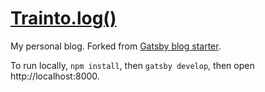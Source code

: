 # [Trainto.log()](https://heyjoon.dev/)

My personal blog. Forked from [Gatsby blog starter](https://github.com/gatsbyjs/gatsby-starter-blog).

To run locally, `npm install`, then `gatsby develop`, then open http://localhost:8000.
